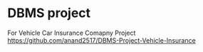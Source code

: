 # DBMS project
For Vehicle Car Insurance Comapny Project
https://github.com/anand2517/DBMS-Project-Vehicle-Insurance
